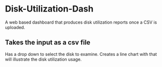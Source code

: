 # Disk-Utilization-Dash
A web based dashboard that produces disk utilization reports once a CSV is uploaded. 

## Takes the input as a csv file
Has a drop down to select the disk to examine. 
Creates a line chart with that will illustrate the disk utilization usage. 
